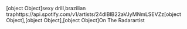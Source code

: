 [object Object]sexy drill,brazilian traphttps://api.spotify.com/v1/artists/24dIBlB22aVJyMNmLSEVZz[object Object],[object Object],[object Object]On The Radarartist